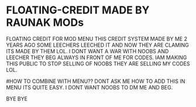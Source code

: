 # FLOATING-CREDIT MADE BY RAUNAK MODs
FLOATING CREDIT FOR MOD MENU
THIS CREDIT SYSTEM MADE BY ME 2 YEARS AGO SOME LEECHERS LEECHED IT AND NOW THEY ARE CLAMING ITS MADE BY THEM LOL. 
I DONT WANT A WAR WITH NOOBS AND LEECHER THEY BEG ALWAYS IN FRONT OF ME FOR CODES. IAM MAKING THIS PUBLIC TO STOP 
SELLING OF NOOBS THEY ARE SELLING MY CODES LOL.

#HOW TO COMBINE WITH MENU??
DONT ASK ME HOW TO ADD THIS IN MENU ITS QUITE EASY. I DONT WANT NOOBS TO DM ME AND BEG.

BYE BYE
